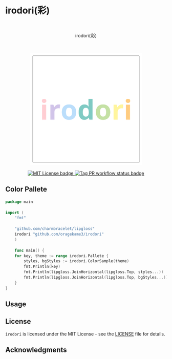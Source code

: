 # irodori(彩)

<br>
<p align="center">
irodori(彩)
</p>

<br>
<p align="center">
<img src="img/irodori.png" alt="Color Pallete" height="350" width="350"/>
</p>

<p align="center">
<a href="https://opensource.org/licenses/MIT">
<img src="https://img.shields.io/badge/License-MIT-yellow.svg" alt="MIT License badge">
</a>
<a href="https://github.com/orangekame3/irodori/actions/workflows/tagpr.yml">
<img src="https://github.com/orangekame3/irodori/actions/workflows/tagpr.yml/badge.svg" alt="Tag PR workflow status badge">
</a>
</p>

## Color Pallete

```go
package main

import (
    "fmt"

    "github.com/charmbracelet/lipgloss"
    irodori "github.com/oragekame3/irodori"
    )

    func main() {
    for key, theme := range irodori.Pallete {
        styles, bgStyles := irodori.ColorSample(theme)
        fmt.Println(key)
        fmt.Println(lipgloss.JoinHorizontal(lipgloss.Top, styles...))
        fmt.Println(lipgloss.JoinHorizontal(lipgloss.Top, bgStyles...))
    }
}
```

## Usage

## License

`irodori` is licensed under the MIT License - see the [LICENSE](./LICENSE) file for details.

## Acknowledgments
